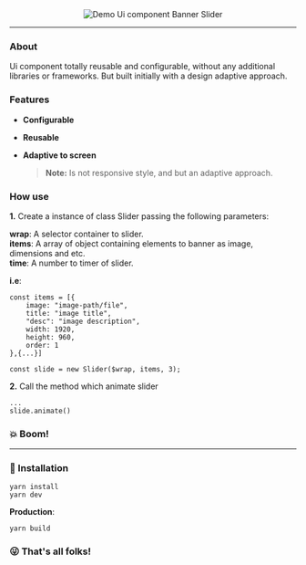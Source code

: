 <div align="center">
    <img src="src/assets/demo.gif" title="Demo Ui component Banner Slider" alt="Demo Ui component Banner Slider">
</div>

---

### About

Ui component totally reusable and configurable, without any additional libraries or frameworks. But built initially with a design adaptive approach. 
### Features

* __Configurable__
* __Reusable__
* __Adaptive to screen__  

    > **Note:** Is not responsive style, and but an adaptive approach.

### How use

__1.__ Create a instance of class Slider passing the following parameters:

__wrap__: A selector container to slider.  
__items__: A array of object containing elements to banner as image, dimensions and etc.  
__time__: A number to timer of slider.  

**i.e**:

```
const items = [{
    image: "image-path/file",
    title: "image title",
    "desc": "image description",
    width: 1920,
    height: 960,
    order: 1
},{...}]

const slide = new Slider($wrap, items, 3);
```


__2.__ Call the method which animate slider

```
...
slide.animate()
```

### :boom: Boom!

---
### :rocket: Installation

```
yarn install
yarn dev
```

__Production__:

```
yarn build
``` 

### :stuck_out_tongue_winking_eye: That's all folks!